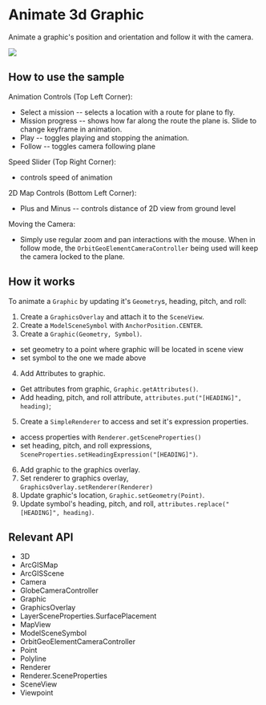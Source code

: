# Animate 3d Graphic

Animate a graphic's position and orientation and follow it with the camera.

![]("Animate3dGraphic.png)

## How to use the sample

Animation Controls (Top Left Corner):
* Select a mission -- selects a location with a route for plane to fly.
* Mission progress -- shows how far along the route the plane is. Slide to change keyframe in animation.
* Play -- toggles playing and stopping the animation.
* Follow -- toggles camera following plane

Speed Slider (Top Right Corner):
* controls speed of animation

2D Map Controls (Bottom Left Corner):
* Plus and Minus -- controls distance of 2D view from ground level
  
Moving the Camera: 
* Simply use regular zoom and pan interactions with the mouse. When in follow mode, the 
`OrbitGeoElementCameraController` being used will keep the camera locked to the plane.

## How it works

To animate a `Graphic` by updating it's `Geometry`s, heading, pitch, and roll:


  1. Create a `GraphicsOverlay` and attach it to the `SceneView`.
  2. Create a `ModelSceneSymbol` with `AnchorPosition.CENTER`.
  3. Create a `Graphic(Geometry, Symbol)`.
  * set geometry to a point where graphic will be located in scene view
  * set symbol to the one we made above
  4. Add Attributes to graphic.
  * Get attributes from graphic, `Graphic.getAttributes()`.
  * Add heading, pitch, and roll attribute, `attributes.put("[HEADING]", heading)`;
  5. Create a `SimpleRenderer` to access and set it's expression properties.
  * access properties with `Renderer.getSceneProperties()`
  * set heading, pitch, and roll expressions, `SceneProperties.setHeadingExpression("[HEADING]")`.
  6. Add graphic to the graphics overlay.
  7. Set renderer to graphics overlay, `GraphicsOverlay.setRenderer(Renderer)`
  8. Update graphic's location, `Graphic.setGeometry(Point)`.
  9. Update symbol's heading, pitch, and roll, `attributes.replace("[HEADING]", heading)`.


## Relevant API


  * 3D
  * ArcGISMap
  * ArcGISScene
  * Camera
  * GlobeCameraController
  * Graphic
  * GraphicsOverlay
  * LayerSceneProperties.SurfacePlacement
  * MapView
  * ModelSceneSymbol
  * OrbitGeoElementCameraController
  * Point
  * Polyline
  * Renderer
  * Renderer.SceneProperties
  * SceneView
  * Viewpoint



